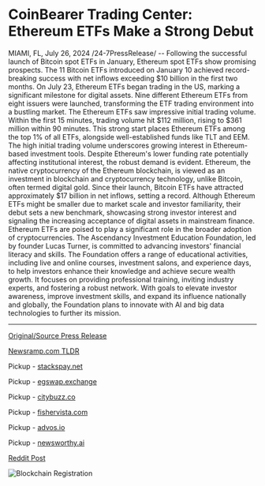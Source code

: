 # CoinBearer Trading Center: Ethereum ETFs Make a Strong Debut

MIAMI, FL, July 26, 2024 /24-7PressRelease/ -- Following the successful launch of Bitcoin spot ETFs in January, Ethereum spot ETFs show promising prospects. The 11 Bitcoin ETFs introduced on January 10 achieved record-breaking success with net inflows exceeding $10 billion in the first two months.  On July 23, Ethereum ETFs began trading in the US, marking a significant milestone for digital assets. Nine different Ethereum ETFs from eight issuers were launched, transforming the ETF trading environment into a bustling market.  The Ethereum ETFs saw impressive initial trading volume. Within the first 15 minutes, trading volume hit $112 million, rising to $361 million within 90 minutes. This strong start places Ethereum ETFs among the top 1% of all ETFs, alongside well-established funds like TLT and EEM.  The high initial trading volume underscores growing interest in Ethereum-based investment tools. Despite Ethereum's lower funding rate potentially affecting institutional interest, the robust demand is evident. Ethereum, the native cryptocurrency of the Ethereum blockchain, is viewed as an investment in blockchain and cryptocurrency technology, unlike Bitcoin, often termed digital gold.  Since their launch, Bitcoin ETFs have attracted approximately $17 billion in net inflows, setting a record. Although Ethereum ETFs might be smaller due to market scale and investor familiarity, their debut sets a new benchmark, showcasing strong investor interest and signaling the increasing acceptance of digital assets in mainstream finance. Ethereum ETFs are poised to play a significant role in the broader adoption of cryptocurrencies.  The Ascendancy Investment Education Foundation, led by founder Lucas Turner, is committed to advancing investors' financial literacy and skills. The Foundation offers a range of educational activities, including live and online courses, investment salons, and experience days, to help investors enhance their knowledge and achieve secure wealth growth. It focuses on providing professional training, inviting industry experts, and fostering a robust network. With goals to elevate investor awareness, improve investment skills, and expand its influence nationally and globally, the Foundation plans to innovate with AI and big data technologies to further its mission. 

---

[Original/Source Press Release](https://www.24-7pressrelease.com/press-release/512849/coinbearer-trading-center-ethereum-etfs-make-a-strong-debut)
                    

[Newsramp.com TLDR](https://newsramp.com/curated-news/ethereum-spot-etfs-debut-in-us-show-strong-investor-interest/753897017957f2f5b49c00b1ad200a02) 


Pickup - [stackspay.net](https://stackspay.net/crypto-news/ethereum-spot-etfs-debut-in-us-show-strong-investor-interest)

Pickup - [egswap.exchange](https://egswap.exchange/crypto-news/ethereum-spot-etfs-debut-in-us-show-strong-investor-interest)

Pickup - [citybuzz.co](https://citybuzz.co/2024/07/26/ethereum-etfs-launch-with-strong-trading-volume-signaling-growing-acceptance-of-digital-assets)

Pickup - [fishervista.com](https://fishervista.com/en/ethereum-etfs-make-strong-debut-indicating-growing-mainstream-acceptance-of-digital-assets/20245274)

Pickup - [advos.io](https://advos.io/en/ethereum-etfs-see-strong-debut-indicating-growing-interest-in-digital-assets/20245274)

Pickup - [newsworthy.ai](https://newsworthy.ai/curated/ethereum-etfs-launch-with-strong-trading-volume-signaling-growing-acceptance-of-digital-assets)
 



[Reddit Post](https://www.reddit.com/r/CryptoNewsInfo/comments/1echw6d/ethereum_spot_etfs_debut_in_us_show_strong/) 



![Blockchain Registration](https://cdn.newsramp.app/24-7PressRelease/qrcode/247/26/norasDGQ.webp)